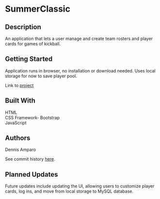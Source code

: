 # SummerClassic

## Description

An application that lets a user manage and create team rosters and player cards for games of kickball.

## Getting Started

Application runs in browser, no installation or download needed.  Uses local storage for now to save player pool.

Link to [project](https://damparo.github.io/SummerClassic/welcome.html)

## Built With

HTML <br>
CSS Framework- Bootstrap <br>
JavaScript <br>

## Authors
Dennis Amparo <br>

See commit history [here](https://github.com/damparo/SummerClassic/graphs/contributors).

## Planned Updates
Future updates include updating the UI, allowing users to customize player cards, log ins, and move from local storage to MySQL database. 


